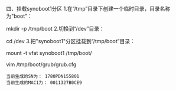 四、挂载synoboot1分区
1.在“/tmp”目录下创建一个临时目录，目录名称为"boot"：

mkdir -p /tmp/boot
2.切换到“/dev”目录：

cd /dev
3.把"synoboot1"分区挂载到“/tmp/boot”目录：

mount -t vfat synoboot1 /tmp/boot/

vim /tmp/boot/grub/grub.cfg

```shell
当前生成的SN为： 1780PDN155801
当前生成的MAC1为： 0011327B0CE9
```